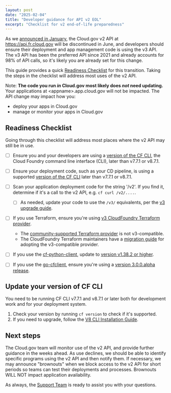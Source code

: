 ```yaml
---
layout: post
date: "2025-02-04"
title: "Developer guidance for API v2 EOL"
excerpt: "Checklist for v2 end-of-life preparedness"
---
```


As we [announced in January]({{site.baseurl}}/news/2025/01/07/v2api-deprecation/), 
the Cloud.gov v2 API at
<https://api.fr.cloud.gov> will be discontinued in June, and
developers should ensure their deployment and app management
code is using the v3 API. The v3 API has been the preferred API since 2021
and already accounts for 98% of API calls, so it's likely you are already
set for this change.

This guide provides a quick [Readiness Checklist](#readiness-checklist) for this transition. Taking
the steps in the checklist will address most uses of the v2 API.

Note: **The code you run _in_ Cloud.gov most likely does _not_ need
updating.** Your applications at &lt;appname&gt;.app.cloud.gov will not
be impacted. The API change may impact how you:

* deploy your apps in Cloud.gov
* manage or monitor your apps in Cloud.gov

## Readiness Checklist

Going through this checklist will address most places where the v2 API may still be in use.

- [ ] Ensure you and your developers are using a [version of the CF CLI](#update-your-version-of-cf-cli), the Cloud Foundry command line interface (CLI), later than v7.7.1 or v8.7.1.
- [ ] Ensure your deployment code, such as your CD pipeline, is using a supported [version of the CF CLI](#update-your-version-of-cf-cli) later than v7.7.1 or v8.7.1.
- [ ] Scan your application deployment code for the string '/v2'. If you find it, determine if it's a call to the v2 API, e.g. `cf curl /v2/....`.
  - [ ] As needed, update your code to use the `/v3/` equivalents, per the [v3 upgrade guide](https://v3-apidocs.cloudfoundry.org/index.html#upgrade-guide).
- [ ] If you use Terraform, ensure you're using [v3 CloudFoundry Terraform provider](https://github.com/cloudfoundry/terraform-provider-cloudfoundry).
  - The [community-supported Terraform provider](https://registry.terraform.io/providers/cloudfoundry-community/cloudfoundry/latest) is not v3-compatible.
  - The CloudFoundry Terraform maintainers have a [migration guide](https://github.com/cloudfoundry/terraform-provider-cloudfoundry/blob/main/migration-guide/Readme.md) for adopting the v3-compatible provider.
- [ ] If you use the [cf-python-client](https://github.com/cloudfoundry-community/cf-python-client/), update to [version v1.38.2 or higher](https://github.com/cloudfoundry-community/cf-python-client/releases).
- [ ] If you use the [go-cfclient](https://github.com/cloudfoundry/go-cfclient), ensure you're using a [version 3.0.0.alpha release](https://github.com/cloudfoundry/go-cfclient/releases).


## Update your version of CF CLI

You need to be running CF CLI v7.7.1 and v8.7.1 or later both
for development work and for your deployment system.

1. Check your version by running `cf version` to check if it's supported.
2. If you need to upgrade, follow the [V8 CLI Installation Guide](https://github.com/cloudfoundry/cli/wiki/V8-CLI-Installation-Guide).

## Next steps

The Cloud.gov team will monitor use of the v2 API, and provide further guidance in the weeks ahead. As use declines, we should be able to identify specific programs using the v2 API and then notify them. If necessary, we may announce "brownouts" when we block access to the v2 API for short periods so teams can test their deployments and processes. Brownouts WILL NOT impact application availability.

As always, the [Support Team](mailto:support@cloud.gov) is ready to assist you with your questions.


